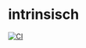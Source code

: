 # intrinsisch

[![CI](https://github.com/Level8Broccoli/intrinsisch/actions/workflows/ci.yml/badge.svg)](https://github.com/Level8Broccoli/intrinsisch/actions/workflows/ci.yml)
